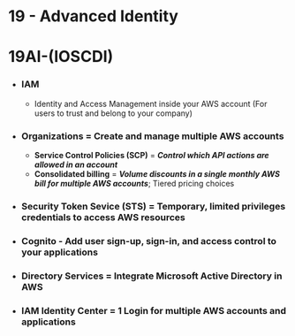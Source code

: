 # 19 - Advanced Identity

# **19AI-(IOSCDI)**

- ### **IAM**
	- Identity and Access Management inside your AWS account (For users to trust and belong to your company)
- ### **Organizations** = Create and manage multiple AWS accounts
	- **Service Control Policies (SCP)** = ***Control which API actions are allowed in an account***
	- **Consolidated billing** = ***Volume discounts in a single monthly AWS bill for multiple AWS accounts***; Tiered pricing choices 
- ### **Security Token Sevice (STS)** = Temporary, limited privileges credentials to access AWS resources
- ### **Cognito** - Add user sign-up, sign-in, and access control to your applications
- ### **Directory Services** = Integrate Microsoft Active Directory in AWS
- ### **IAM Identity Center** = 1 Login for multiple AWS accounts and applications